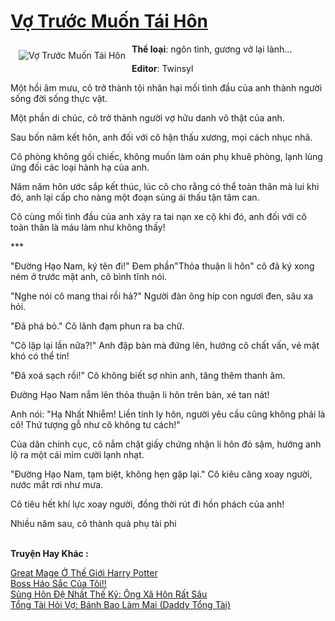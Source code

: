 <a href="https://utruyen.com/truyen/vo-truoc-muon-tai-hon/17421/" title="Vợ Trước Muốn Tái Hôn"><h1>Vợ Trước Muốn Tái Hôn</h1></a><div style="display:table"><img align="right" style="float: left; padding: 10px;" src="https://utruyen.com/images/story/200x260/vo-truoc-muon-tai-hon.jpg" alt="Vợ Trước Muốn Tái Hôn"><b>Thể loại</b>: ngôn tình, gương vở lại lành...<p></p><b>Editor</b>: Twinsyl<p></p>Một hồi âm mưu, cô trở thành tội nhân hại mối tình đầu của anh thành người sống đời sống thực vật.<p></p>Một phần di chúc, cô trở thành người vợ hữu danh vô thật của anh.<p></p>Sau bốn năm kết hôn, anh đối với cô hận thấu xương, mọi cách nhục nhã.<p></p>Cô phòng không gối chiếc, không muốn làm oán phụ khuê phòng, lạnh lùng ứng đối các loại hành hạ của anh.<p></p>Năm năm hôn ước sắp kết thúc, lúc cô cho rằng có thể toàn thân mà lui khi đó, anh lại cấp cho nàng một đoạn sủng ái thấu tận tâm can.<p></p>Cô cùng mối tình đầu của anh xảy ra tai nạn xe cộ khi đó, anh đối với cô toàn thân là máu làm như không thấy!<p></p>***<p></p>"Đường Hạo Nam, ký tên đi!" Đem phần"Thỏa thuận li hôn" cô đã ký xong ném ở trước mặt anh, cô bình tĩnh nói.<p></p>"Nghe nói cô mang thai rồi hả?" Người đàn ông híp con ngươi đen, sâu xa hỏi.<p></p>"Đã phá bỏ." Cô lãnh đạm phun ra ba chữ.<p></p>"Cô lặp lại lần nữa?!" Anh đập bàn mà đứng lên, hướng cô chất vấn, vẻ mặt khó có thể tin!<p></p>"Đã xoá sạch rồi!" Cô không biết sợ nhìn anh, tăng thêm thanh âm.<p></p>Đường Hạo Nam nắm lên thỏa thuận li hôn trên bàn, xé tan nát!<p></p>Anh nói: "Hạ Nhất Nhiễm! Liền tính ly hôn, người yêu cầu cũng không phải là cô! Thứ tượng gỗ như cô không tư cách!"<p></p>Của dân chính cục, cô nắm chặt giấy chứng nhận li hôn đỏ sậm, hướng anh lộ ra một cái mỉm cười lạnh nhạt.<p></p>"Đường Hạo Nam, tạm biệt, không hẹn gặp lại." Cô kiêu căng xoay người, nước mắt rơi như mưa.<p></p>Cô tiêu hết khí lực xoay người, đồng thời rút đi hồn phách của anh!<p></p>Nhiều năm sau, cô thành quả phụ tài phi</div><p><br><b>Truyện Hay Khác :</b></p><a href="https://utruyen.com/truyen/great-mage-o-the-gioi-harry-potter/19133/" alt="Great Mage Ở Thế Giới Harry Potter">Great Mage Ở Thế Giới Harry Potter</a><br/><a href="https://github.com/quanluxury/ngontinhhot/tree/master/truyenhay/18880/" alt="Boss Háo Sắc Của Tôi!!">Boss Háo Sắc Của Tôi!!</a><br/><a href="https://github.com/quanluxury/ngontinhhot/tree/master/truyenhay/17360/" alt="Sủng Hôn Đệ Nhất Thế Kỷ: Ông Xã Hôn Rất Sâu">Sủng Hôn Đệ Nhất Thế Kỷ: Ông Xã Hôn Rất Sâu</a><br/><a href="https://github.com/quanluxury/ngontinhhot/tree/master/truyenhay/19177/" alt="Tổng Tài Hỏi Vợ: Bánh Bao Làm Mai (Daddy Tổng Tài)">Tổng Tài Hỏi Vợ: Bánh Bao Làm Mai (Daddy Tổng Tài)</a><br/>